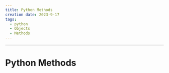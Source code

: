 ```yaml
---
title: Python Methods
creation date: 2023-9-17
tags:
  - python
  - Objects
  - Methods
---
```


---
# Python Methods



